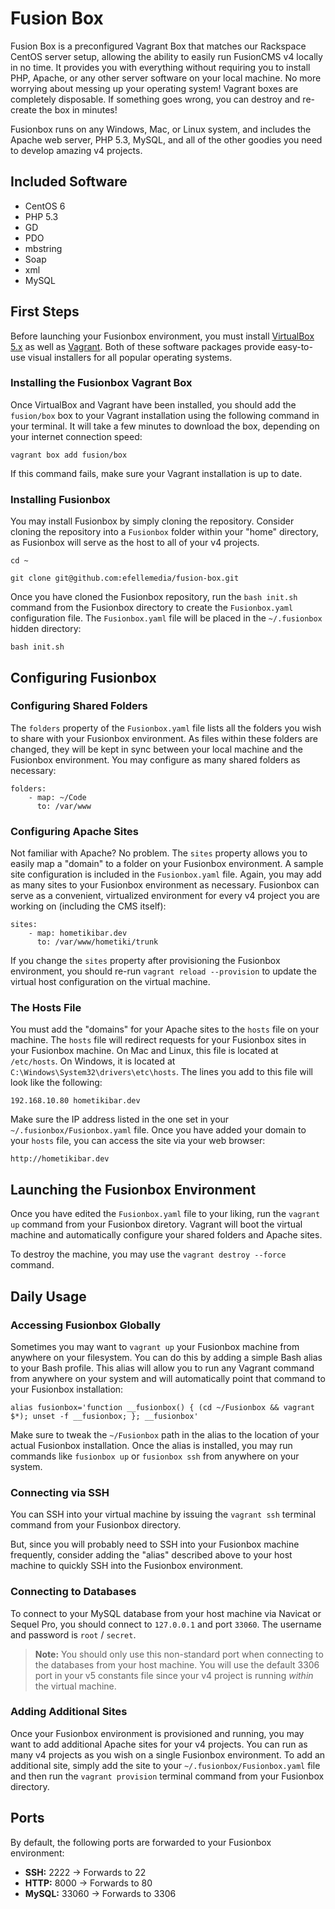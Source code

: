 # Fusion Box
Fusion Box is a preconfigured Vagrant Box that matches our Rackspace CentOS server setup, allowing the ability to easily run FusionCMS v4 locally in no time. It provides you with everything  without requiring you to install PHP, Apache, or any other server software on your local machine. No more worrying about messing up your operating system! Vagrant boxes are completely disposable. If something goes wrong, you can destroy and re-create the box in minutes!

Fusionbox runs on any Windows, Mac, or Linux system, and includes the Apache web server, PHP 5.3, MySQL, and all of the other goodies you need to develop amazing v4 projects.

## Included Software

- CentOS 6
- PHP 5.3
 - GD
 - PDO
 - mbstring
 - Soap
 - xml
- MySQL

## First Steps
Before launching your Fusionbox environment, you must install [VirtualBox 5.x]() as well as [Vagrant](). Both of these software packages provide easy-to-use visual installers for all popular operating systems.

### Installing the Fusionbox Vagrant Box
Once VirtualBox and Vagrant have been installed, you should add the `fusion/box` box to your Vagrant installation using the following command in your terminal. It will take a few minutes to download the box, depending on your internet connection speed:

```
vagrant box add fusion/box
```

If this command fails, make sure your Vagrant installation is up to date.

### Installing Fusionbox
You may install Fusionbox by simply cloning the repository. Consider cloning the repository into a `Fusionbox` folder within your "home" directory, as Fusionbox will serve as the host to all of your v4 projects.

```
cd ~

git clone git@github.com:efellemedia/fusion-box.git
```

Once you have cloned the Fusionbox repository, run the `bash init.sh` command from the Fusionbox directory to create the `Fusionbox.yaml` configuration file. The `Fusionbox.yaml` file will be placed in the `~/.fusionbox` hidden directory:

```
bash init.sh
```

## Configuring Fusionbox

### Configuring Shared Folders
The `folders` property of the `Fusionbox.yaml` file lists all the folders you wish to share with your Fusionbox environment. As files within these folders are changed, they will be kept in sync between your local machine and the Fusionbox environment. You may configure as many shared folders as necessary:

```
folders:
    - map: ~/Code
      to: /var/www
```

### Configuring Apache Sites
Not familiar with Apache? No problem. The `sites` property allows you to easily map a "domain" to a folder on your Fusionbox environment. A sample site configuration is included in the `Fusionbox.yaml` file. Again, you may add as many sites to your Fusionbox environment as necessary. Fusionbox can serve as a convenient, virtualized environment for every v4 project you are working on (including the CMS itself):

```
sites:
    - map: hometikibar.dev
      to: /var/www/hometiki/trunk
```

If you change the `sites` property after provisioning the Fusionbox environment, you should re-run `vagrant reload --provision` to update the virtual host configuration on the virtual machine.

### The Hosts File
You must add the "domains" for your Apache sites to the `hosts` file on your machine. The `hosts` file will redirect requests for your Fusionbox sites in your Fusionbox machine. On Mac and Linux, this file is located at `/etc/hosts`. On Windows, it is located at `C:\Windows\System32\drivers\etc\hosts`. The lines you add to this file will look like the following:

```
192.168.10.80 hometikibar.dev
```

Make sure the IP address listed in the one set in your `~/.fusionbox/Fusionbox.yaml` file. Once you have added your domain to your `hosts` file, you can access the site via your web browser:

```
http://hometikibar.dev
```

## Launching the Fusionbox Environment
Once you have edited the `Fusionbox.yaml` file to your liking, run the `vagrant up` command from your Fusionbox diretory. Vagrant will boot the virtual machine and automatically configure your shared folders and Apache sites.

To destroy the machine, you may use the `vagrant destroy --force` command.

## Daily Usage

### Accessing Fusionbox Globally
Sometimes you may want to `vagrant up` your Fusionbox machine from anywhere on your filesystem. You can do this by adding a simple Bash alias to your Bash profile. This alias will allow you to run any Vagrant command from anywhere on your system and will automatically point that command to your Fusionbox installation:

```
alias fusionbox='function __fusionbox() { (cd ~/Fusionbox && vagrant $*); unset -f __fusionbox; }; __fusionbox'
```

Make sure to tweak the `~/Fusionbox` path in the alias to the location of your actual Fusionbox installation. Once the alias is installed, you may run commands like `fusionbox up` or `fusionbox ssh` from anywhere on your system.

### Connecting via SSH
You can SSH into your virtual machine by issuing the `vagrant ssh` terminal command from your Fusionbox directory.

But, since you will probably need to SSH into your Fusionbox machine frequently, consider adding the "alias" described above to your host machine to quickly SSH into the Fusionbox environment.

### Connecting to Databases
To connect to your MySQL database from your host machine via Navicat or Sequel Pro, you should connect to `127.0.0.1` and port `33060`. The username and password is `root` / `secret`.

> **Note:** You should only use this non-standard port when connecting to the databases from your host machine. You will use the default 3306 port in your v5 constants file since your v4 project is running *within* the virtual machine.

### Adding Additional Sites
Once your Fusionbox environment is provisioned and running, you may want to add additional Apache sites for your v4 projects. You can run as many v4 projects as you wish on a single Fusionbox environment. To add an additional site, simply add the site to your `~/.fusionbox/Fusionbox.yaml` file and then run the `vagrant provision` terminal command from your Fusionbox directory.

## Ports
By default, the following ports are forwarded to your Fusionbox environment:

- **SSH:** 2222 → Forwards to 22
- **HTTP:** 8000 → Forwards to 80
- **MySQL:** 33060 → Forwards to 3306
